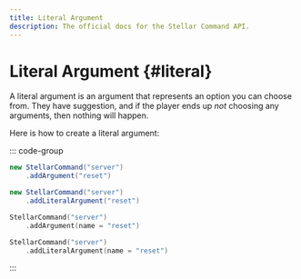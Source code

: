 ```yaml
---
title: Literal Argument
description: The official docs for the Stellar Command API.
---
```


# Literal Argument {#literal}

A literal argument is an argument that represents an option you can choose from. They have suggestion, and if the player ends up _not_ choosing any arguments, then nothing will happen.

Here is how to create a literal argument:

::: code-group
```Java [Java Short]
new StellarCommand("server")
    .addArgument("reset")
```
```Java [Java Long]
new StellarCommand("server")
    .addLiteralArgument("reset")
```
```Kotlin [Kotlin Short]
StellarCommand("server")
    .addArgument(name = "reset")
```
```Kotlin [Long]
StellarCommand("server")
    .addLiteralArgument(name = "reset")
```
:::